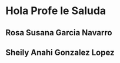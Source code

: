 <html>
<head>
    </head>
<body>
    <H1>Hola Profe le Saluda  </h1>
    <h2>Rosa Susana Garcia Navarro </h2>
    <h2>Sheily Anahi Gonzalez Lopez </h2>
        
</cuerpo>
</html>
